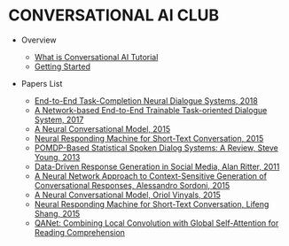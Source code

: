 <!-- docs/_sidebar.md -->

# CONVERSATIONAL AI CLUB

- Overview
  - [What is Conversational AI Tutorial]()
  - [Getting Started]()

- Papers List
  - [End-to-End Task-Completion Neural Dialogue Systems, 2018](papers/end-to-end-task-completion-neural-dialogue-systems-2018.md) 
  - [A Network-based End-to-End Trainable Task-oriented Dialogue System, 2017](papers/a-network-based-end-to-end-trainable-task-oriented-dialogue-system-2017.md)
  - [A Neural Conversational Model, 2015](papers/a-neural-conversational-model-2015.md)
  - [Neural Responding Machine for Short-Text Conversation, 2015](papers/neural-responding-machine-for-short-text-conversation-2015.md)
  - [POMDP-Based Statistical Spoken Dialog Systems: A Review, Steve Young, 2013](papers/pomdp-based-statistical-spoken-dialog-systems-a-review-steve-young-2013.md)
  - [Data-Driven Response Generation in Social Media, Alan Ritter, 2011](data-driven-response-generation-in-social-media-alan-ritter-2011.md)
  - [A Neural Network Approach to Context-Sensitive Generation of Conversational Responses, Alessandro Sordoni, 2015](a-neural-network-approach-to-context-sensitive-generation-of-conversational-responses-alessandro-sordoni-2015.md)
  - [A Neural Conversational Model, Oriol Vinyals, 2015]()
  - [Neural Responding Machine for Short-Text Conversation, Lifeng Shang, 2015]()
  - [QANet: Combining Local Convolution with Global Self-Attention for Reading Comprehension](papers/qanet-combining-local-convolution-with-global-self-attention-for-reading-comprehension-2018.md)
